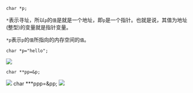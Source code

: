 	char *p;
`*`表示寻址，所以`p`的`值`是就是一个地址，即`p`是一个指针。也就是说，其值为地址(整型)的变量就是指针变量。

`*p`表示`p`的`值`所指向的内存空间的`值`。

	char *p="hello";
![](https://raw.githubusercontent.com/sunbay/note/master/C%E8%AF%AD%E8%A8%80/images/char%20-p.png)

	char **pp=&p;
![](https://raw.githubusercontent.com/sunbay/note/master/C%E8%AF%AD%E8%A8%80/images/char%20--pp.png)
	char ***ppp=&pp;
![](https://raw.githubusercontent.com/sunbay/note/master/C%E8%AF%AD%E8%A8%80/images/char%20---ppp.png)


